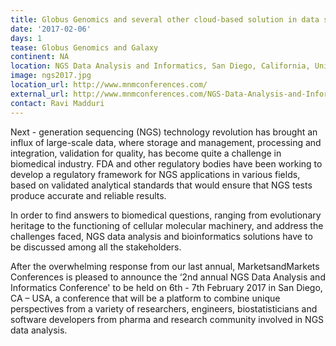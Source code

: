 ```yaml
---
title: Globus Genomics and several other cloud-based solution in data storage and management
date: '2017-02-06'
days: 1
tease: Globus Genomics and Galaxy
continent: NA
location: NGS Data Analysis and Informatics, San Diego, California, United States
image: ngs2017.jpg
location_url: http://www.mnmconferences.com/
external_url: http://www.mnmconferences.com/NGS-Data-Analysis-and-Informatics-Conference
contact: Ravi Madduri
---
```

Next - generation sequencing (NGS) technology revolution has brought an influx of large-scale data, where storage and management, processing and integration, validation for quality, has become quite a challenge in biomedical industry. FDA and other regulatory bodies have been working to develop a regulatory framework for NGS applications in various fields, based on validated analytical standards that would ensure that NGS tests produce accurate and reliable results.

In order to find answers to biomedical questions, ranging from evolutionary heritage to the functioning of cellular molecular machinery, and address the challenges faced, NGS data analysis and bioinformatics solutions have to be discussed among all the stakeholders.

After the overwhelming response from our last annual, MarketsandMarkets Conferences is pleased to announce the ‘2nd annual NGS Data Analysis and Informatics Conference' to be held on 6th - 7th February 2017 in San Diego, CA – USA, a conference that will be a platform to combine unique perspectives from a variety of researchers, engineers, biostatisticians and software developers from pharma and research community involved in NGS data analysis.
